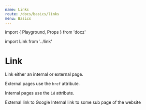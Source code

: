 ```yaml
---
name: Links
route: /docs/basics/links
menu: Basics
---
```


import { Playground, Props } from 'docz'

import Link from '../link'

# Link

Link either an internal or external page.

External pages use the `href` attribute.

Internal pages use the `id` attribute.

<Props of={Link} />

<Playground>
<Link href="https://google.com">External link to Google</Link>
</Playground>

<Playground>
<Link id="contentfulId">Internal link to some sub page of the website</Link>
</Playground>


